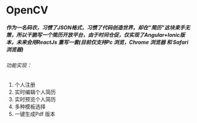 # OpenCV
##### 作为一名码农，习惯了JSON格式，习惯了代码创造世界，却在“简历”这块束手无策，所以干脆写一个简历开放平台，由于时间仓促，仅实现了Angular+Ionic版本，未来会用ReactJs 重写一套(目前仅支持Pc 浏览，Chrome 浏览器 和 Safari浏览器)
###### 功能实现：
  1. 个人注册
  2. 实时编辑个人简历
  3. 实时预览个人简历
  4. 多种模板选择
  5. 一键生成Pdf 版本
